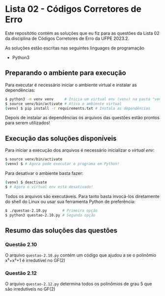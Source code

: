 # Lista 02 - Códigos Corretores de Erro

Este repositótio contém as soluções que eu fiz para as questões da Lista 02 da disciplina de Códigos Corretores de Erro da UFPE 2023.2.

As soluções estão escritas nas seguintes linguages de programação
* Python3

## Preparando o ambiente para execução

Para executar é necessário iniciar o ambiente virtual e instalar as dependências:

```bash
$ python3 -m venv venv     # Inicia um virtual env (venv) na pasta "venv"
$ source venv/bin/activate # Ativa o ambiente virtual
(venv) $ pip install -r requirements.txt # Instala as dependências
```

Depois de instalar as dependências os arquivos das questões estão prontos para serem utilizados!

## Execução das soluções disponíveis

Para iniciar a execução dos arquivos é necessário inicializar o _virtual env_:

```bash
$ source venv/bin/activate
(venv) $ # Agora pode executar o programa em Python!
```

Para desativar o ambiente basta fazer:

```bash
(venv) $ deactivate
$ # Agora o virtual env está desativado!
```

Todos os arquivos são executáveis. Para tanto basta invocá-los diretamente do shell do Linux ou usar sua ferramenta Python de preferência:
```bash
$ ./questao-2.10.py       # Primeira opção
$ python3 questao-2.10.py # Segunda opção
```

## Resumo das soluções das questões

### Questão 2.10
O arquivo `questao-2.10.py` contém um código que ajudou a se o polinômio x⁵+x³+1 é irredutível no GF(2)

### Questão 2.12
O arquivo `questao-2.12.py` determina todos os polinômios de grau 5 que são irredutíveis no GF(2)
